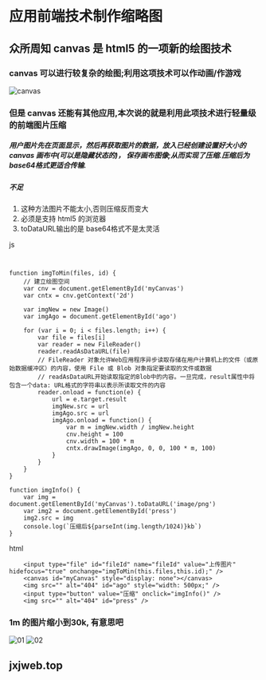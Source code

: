 # 应用前端技术制作缩略图

## 众所周知 canvas 是 html5 的一项新的绘图技术

### canvas 可以进行较复杂的绘图;利用这项技术可以作动画/作游戏

![canvas](2701.png)

### 但是 canvas 还能有其他应用,本次说的就是利用此项技术进行轻量级的前端图片压缩

##### 用户图片先在页面显示，然后再获取图片的数据，放入已经创建设置好大小的 canvas 画布中(可以是隐藏状态的)， 保存画布图像;从而实现了压缩.压缩后为 base64格式更适合传输.

##### 不足
1. 这种方法图片不能太小,否则压缩反而变大
2. 必须是支持 html5 的浏览器
3. toDataURL输出的是 base64格式不是太灵活


js
```

       
function imgToMin(files, id) {
    // 建立绘图空间
    var cnv = document.getElementById('myCanvas')
    var cntx = cnv.getContext('2d')

    var imgNew = new Image()
    var imgAgo = document.getElementById('ago')

    for (var i = 0; i < files.length; i++) {
        var file = files[i]
        var reader = new FileReader()
        reader.readAsDataURL(file)
        // FileReader 对象允许Web应用程序异步读取存储在用户计算机上的文件（或原始数据缓冲区）的内容，使用 File 或 Blob 对象指定要读取的文件或数据
        // readAsDataURL开始读取指定的Blob中的内容。一旦完成，result属性中将包含一个data: URL格式的字符串以表示所读取文件的内容
        reader.onload = function(e) {
            url = e.target.result
            imgNew.src = url
            imgAgo.src = url
            imgAgo.onload = function() {
                var m = imgNew.width / imgNew.height
                cnv.height = 100
                cnv.width = 100 * m
                cntx.drawImage(imgAgo, 0, 0, 100 * m, 100)
            }
        }
    }
}

function imgInfo() {
    var img = document.getElementById('myCanvas').toDataURL('image/png')
    var img2 = document.getElementById('press')
    img2.src = img
    console.log(`压缩后${parseInt(img.length/1024)}kb`)
}

```

html
```
    <input type="file" id="fileId" name="fileId" value="上传图片" hidefocus="true" onchange="imgToMin(this.files,this.id);" />
    <canvas id="myCanvas" style="display: none"></canvas>
    <img src="" alt="404" id="ago" style="width: 500px;" />
    <input type="button" value="压缩" onclick="imgInfo()" />
    <img src="" alt="404" id="press" />
```

### 1m 的图片缩小到30k, 有意思吧

![01](0327/032701.png)
![02](0327/032702.png)

## jxjweb.top
